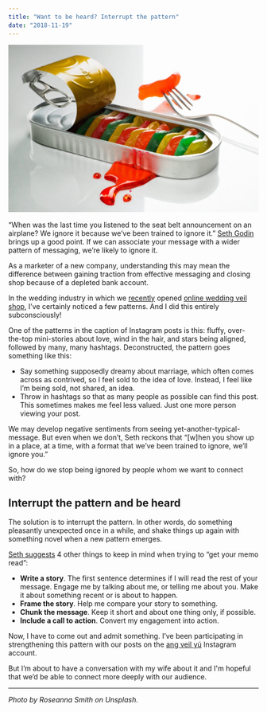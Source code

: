 ```yaml
---
title: "Want to be heard? Interrupt the pattern"
date: "2018-11-19"
---
```


![Want to be heard? Interrupt the pattern](images/interrupt-the-pattern-with-the-unexpected-nick-ang-blog-1024x683.jpg)

“When was the last time you listened to the seat belt announcement on an airplane? We ignore it because we’ve been trained to ignore it.” [Seth Godin](https://seths.blog/2018/11/get-your-memo-read/) brings up a good point. If we can associate your message with a wider pattern of messaging, we’re likely to ignore it.

As a marketer of a new company, understanding this may mean the difference between gaining traction from effective messaging and closing shop because of a depleted bank account.

In the wedding industry in which we [recently](https://www.nickang.com/singapores-first-bridal-veil-boutique/) opened [online wedding veil shop](https://angveilyu.com), I’ve certainly noticed a few patterns. And I did this entirely subconsciously!

One of the patterns in the caption of Instagram posts is this: fluffy, over-the-top mini-stories about love, wind in the hair, and stars being aligned, followed by many, many hashtags. Deconstructed, the pattern goes something like this:

- Say something supposedly dreamy about marriage, which often comes across as contrived, so I feel sold to the idea of love. Instead, I feel like I’m being sold, not shared, an idea.
- Throw in hashtags so that as many people as possible can find this post. This sometimes makes me feel less valued. Just one more person viewing your post.

We may develop negative sentiments from seeing yet-another-typical-message. But even when we don’t, Seth reckons that “\[w\]hen you show up in a place, at a time, with a format that we’ve been trained to ignore, we’ll ignore you.”

So, how do we stop being ignored by people whom we want to connect with?

## Interrupt the pattern and be heard

The solution is to interrupt the pattern. In other words, do something pleasantly unexpected once in a while, and shake things up again with something novel when a new pattern emerges.

[Seth suggests](https://seths.blog/2018/11/get-your-memo-read/) 4 other things to keep in mind when trying to “get your memo read”:

- **Write a story**. The first sentence determines if I will read the rest of your message. Engage me by talking about me, or telling me about you. Make it about something recent or is about to happen.
- **Frame the story**. Help me compare your story to something.
- **Chunk the message**. Keep it short and about one thing only, if possible.
- **Include a call to action**. Convert my engagement into action.

Now, I have to come out and admit something. I’ve been participating in strengthening this pattern with our posts on the [ang veil yú](https://www.instagram.com/angveilyu/) Instagram account.

But I’m about to have a conversation with my wife about it and I'm hopeful that we’d be able to connect more deeply with our audience.

* * *

_Photo by Roseanna Smith on Unsplash._
